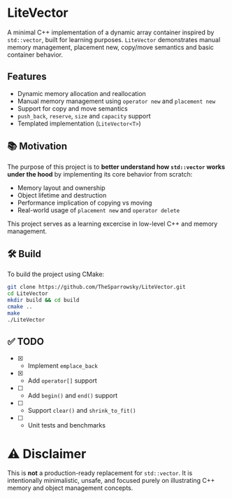 # LiteVector

A minimal C++ implementation of a dynamic array container inspired by `std::vector`, built for learning purposes. `LiteVector` demonstrates manual memory management, placement new, copy/move semantics and basic container behavior.

## Features
- Dynamic memory allocation and reallocation
- Manual memory management using `operator new` and `placement new`
- Support for copy and move semantics
- `push_back`, `reserve`, `size` and `capacity` support
- Templated implementation (`LiteVector<T>`)

## 📚 Motivation

The purpose of this project is to **better understand how `std::vector` works under the hood** by implementing its core behavior from scratch:

- Memory layout and ownership
- Object lifetime and destruction
- Performance implication of copying vs moving
- Real-world usage of `placement new` and `operator delete`

This project serves as a learning excercise in low-level C++ and memory management.


## 🛠️ Build
To build the project using CMake:

``` bash
git clone https://github.com/TheSparrowsky/LiteVector.git
cd LiteVector
mkdir build && cd build
cmake ..
make
./LiteVector
```

## ✅ TODO
- [x] - Implement `emplace_back`
- [x] - Add `operator[]` support
- [ ] - Add `begin()` and `end()` support
- [ ] - Support `clear()` and `shrink_to_fit()`
- [ ] - Unit tests and benchmarks

# ⚠️  Disclaimer
This is **not** a production-ready replacement for `std::vector`. It is intentionally minimalistic, unsafe, and focused purely on illustrating C++ memory and object management concepts.

